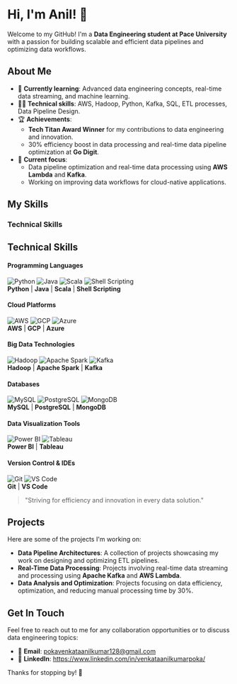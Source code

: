 # Hi, I'm Anil! 👋

Welcome to my GitHub! I'm a **Data Engineering student at Pace University** with a passion for building scalable and efficient data pipelines and optimizing data workflows. 

## About Me

- 🌱 **Currently learning**: Advanced data engineering concepts, real-time data streaming, and machine learning.
- 👨‍💻 **Technical skills**: AWS, Hadoop, Python, Kafka, SQL, ETL processes, Data Pipeline Design.
- 🏆 **Achievements**: 
  - **Tech Titan Award Winner** for my contributions to data engineering and innovation.
  - 30% efficiency boost in data processing and real-time data pipeline optimization at **Go Digit**.
- 🚀 **Current focus**: 
  - Data pipeline optimization and real-time data processing using **AWS Lambda** and **Kafka**.
  - Working on improving data workflows for cloud-native applications.

## My Skills


### Technical Skills

## Technical Skills

#### **Programming Languages**
![Python](https://cdn.jsdelivr.net/gh/devicons/devicon/icons/python/python-plain.svg) ![Java](https://cdn.jsdelivr.net/gh/devicons/devicon/icons/java/java-plain.svg) ![Scala](https://cdn.jsdelivr.net/gh/devicons/devicon/icons/scala/scala-plain.svg) ![Shell Scripting](https://cdn.jsdelivr.net/gh/devicons/devicon/icons/bash/bash-plain.svg)  
**Python** | **Java** | **Scala** | **Shell Scripting**

#### **Cloud Platforms**
![AWS](https://cdn.jsdelivr.net/gh/devicons/devicon/icons/amazonwebservices/amazonwebservices-plain.svg) ![GCP](https://cdn.jsdelivr.net/gh/devicons/devicon/icons/googlecloud/googlecloud-plain.svg) ![Azure](https://cdn.jsdelivr.net/gh/devicons/devicon/icons/azure/azure-plain.svg)  
**AWS** | **GCP** | **Azure**

#### **Big Data Technologies**
![Hadoop](https://cdn.jsdelivr.net/gh/devicons/devicon/icons/hadoop/hadoop-plain.svg) ![Apache Spark](https://cdn.jsdelivr.net/gh/devicons/devicon/icons/apachehadoop/apachehadoop-plain.svg) ![Kafka](https://cdn.jsdelivr.net/gh/devicons/devicon/icons/kafka/kafka-plain.svg)  
**Hadoop** | **Apache Spark** | **Kafka**

#### **Databases**
![MySQL](https://cdn.jsdelivr.net/gh/devicons/devicon/icons/mysql/mysql-plain.svg) ![PostgreSQL](https://cdn.jsdelivr.net/gh/devicons/devicon/icons/postgresql/postgresql-plain.svg) ![MongoDB](https://cdn.jsdelivr.net/gh/devicons/devicon/icons/mongodb/mongodb-plain.svg)  
**MySQL** | **PostgreSQL** | **MongoDB**

#### **Data Visualization Tools**
![Power BI](https://cdn.jsdelivr.net/gh/devicons/devicon/icons/powerbi/powerbi-plain.svg) ![Tableau](https://cdn.jsdelivr.net/gh/devicons/devicon/icons/tableau/tableau-plain.svg)  
**Power BI** | **Tableau**

#### **Version Control & IDEs**
![Git](https://cdn.jsdelivr.net/gh/devicons/devicon/icons/git/git-plain.svg) ![VS Code](https://cdn.jsdelivr.net/gh/devicons/devicon/icons/visualstudio/visualstudio-plain.svg)  
**Git** | **VS Code**



> "Striving for efficiency and innovation in every data solution."
## Projects

Here are some of the projects I'm working on:

- **Data Pipeline Architectures**: A collection of projects showcasing my work on designing and optimizing ETL pipelines.
- **Real-Time Data Processing**: Projects involving real-time data streaming and processing using **Apache Kafka** and **AWS Lambda**.
- **Data Analysis and Optimization**: Projects focusing on data efficiency, optimization, and reducing manual processing time by 30%.

## Get In Touch

Feel free to reach out to me for any collaboration opportunities or to discuss data engineering topics:

- 📧 **Email**: pokavenkataanilkumar128@gmail.com
- 💼 **LinkedIn**: https://www.linkedin.com/in/venkataanilkumarpoka/

Thanks for stopping by! 🙌

